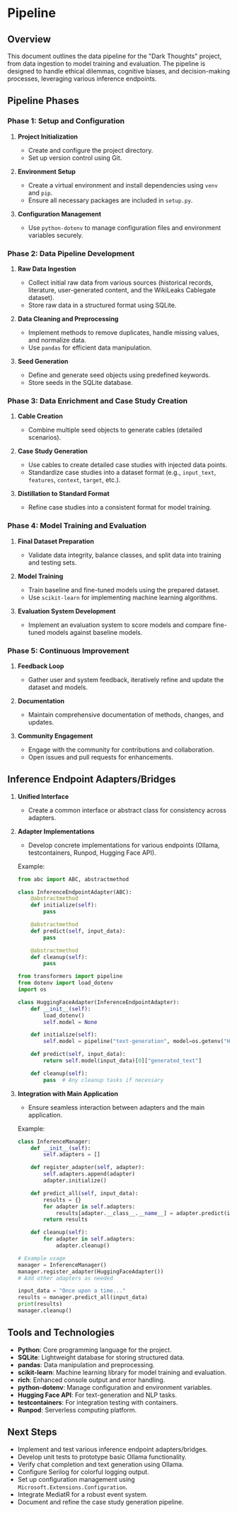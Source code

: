 # Pipeline

## Overview
This document outlines the data pipeline for the "Dark Thoughts" project, from data ingestion to model training and evaluation. The pipeline is designed to handle ethical dilemmas, cognitive biases, and decision-making processes, leveraging various inference endpoints.

## Pipeline Phases

### Phase 1: Setup and Configuration
1. **Project Initialization**
   - Create and configure the project directory.
   - Set up version control using Git.

2. **Environment Setup**
   - Create a virtual environment and install dependencies using `venv` and `pip`.
   - Ensure all necessary packages are included in `setup.py`.

3. **Configuration Management**
   - Use `python-dotenv` to manage configuration files and environment variables securely.

### Phase 2: Data Pipeline Development
1. **Raw Data Ingestion**
   - Collect initial raw data from various sources (historical records, literature, user-generated content, and the WikiLeaks Cablegate dataset).
   - Store raw data in a structured format using SQLite.

2. **Data Cleaning and Preprocessing**
   - Implement methods to remove duplicates, handle missing values, and normalize data.
   - Use `pandas` for efficient data manipulation.

3. **Seed Generation**
   - Define and generate seed objects using predefined keywords.
   - Store seeds in the SQLite database.

### Phase 3: Data Enrichment and Case Study Creation
1. **Cable Creation**
   - Combine multiple seed objects to generate cables (detailed scenarios).

2. **Case Study Generation**
   - Use cables to create detailed case studies with injected data points.
   - Standardize case studies into a dataset format (e.g., `input_text`, `features`, `context`, `target`, etc.).

3. **Distillation to Standard Format**
   - Refine case studies into a consistent format for model training.

### Phase 4: Model Training and Evaluation
1. **Final Dataset Preparation**
   - Validate data integrity, balance classes, and split data into training and testing sets.

2. **Model Training**
   - Train baseline and fine-tuned models using the prepared dataset.
   - Use `scikit-learn` for implementing machine learning algorithms.

3. **Evaluation System Development**
   - Implement an evaluation system to score models and compare fine-tuned models against baseline models.

### Phase 5: Continuous Improvement
1. **Feedback Loop**
   - Gather user and system feedback, iteratively refine and update the dataset and models.

2. **Documentation**
   - Maintain comprehensive documentation of methods, changes, and updates.

3. **Community Engagement**
   - Engage with the community for contributions and collaboration.
   - Open issues and pull requests for enhancements.

## Inference Endpoint Adapters/Bridges
1. **Unified Interface**
   - Create a common interface or abstract class for consistency across adapters.

2. **Adapter Implementations**
   - Develop concrete implementations for various endpoints (Ollama, testcontainers, Runpod, Hugging Face API).
   
   Example:
   ```python
   from abc import ABC, abstractmethod

   class InferenceEndpointAdapter(ABC):
       @abstractmethod
       def initialize(self):
           pass

       @abstractmethod
       def predict(self, input_data):
           pass

       @abstractmethod
       def cleanup(self):
           pass

   from transformers import pipeline
   from dotenv import load_dotenv
   import os

   class HuggingFaceAdapter(InferenceEndpointAdapter):
       def __init__(self):
           load_dotenv()
           self.model = None

       def initialize(self):
           self.model = pipeline("text-generation", model=os.getenv("HUGGINGFACE_MODEL"))

       def predict(self, input_data):
           return self.model(input_data)[0]["generated_text"]

       def cleanup(self):
           pass  # Any cleanup tasks if necessary
   ```

3. **Integration with Main Application**
   - Ensure seamless interaction between adapters and the main application.
   
   Example:
   ```python
   class InferenceManager:
       def __init__(self):
           self.adapters = []

       def register_adapter(self, adapter):
           self.adapters.append(adapter)
           adapter.initialize()

       def predict_all(self, input_data):
           results = {}
           for adapter in self.adapters:
               results[adapter.__class__.__name__] = adapter.predict(input_data)
           return results

       def cleanup(self):
           for adapter in self.adapters:
               adapter.cleanup()

   # Example usage
   manager = InferenceManager()
   manager.register_adapter(HuggingFaceAdapter())
   # Add other adapters as needed

   input_data = "Once upon a time..."
   results = manager.predict_all(input_data)
   print(results)
   manager.cleanup()
   ```

## Tools and Technologies
- **Python**: Core programming language for the project.
- **SQLite**: Lightweight database for storing structured data.
- **pandas**: Data manipulation and preprocessing.
- **scikit-learn**: Machine learning library for model training and evaluation.
- **rich**: Enhanced console output and error handling.
- **python-dotenv**: Manage configuration and environment variables.
- **Hugging Face API**: For text-generation and NLP tasks.
- **testcontainers**: For integration testing with containers.
- **Runpod**: Serverless computing platform.

## Next Steps
- Implement and test various inference endpoint adapters/bridges.
- Develop unit tests to prototype basic Ollama functionality.
- Verify chat completion and text generation using Ollama.
- Configure Serilog for colorful logging output.
- Set up configuration management using `Microsoft.Extensions.Configuration`.
- Integrate MediatR for a robust event system.
- Document and refine the case study generation pipeline.

